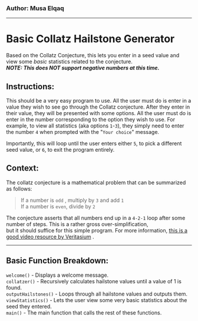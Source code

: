 ### Author: Musa Elqaq
----
# Basic Collatz Hailstone Generator

Based on the Collatz Conjecture, this lets you enter in a seed value and view some *basic* statistics related to the conjecture.   
_**NOTE: This does NOT support negative numbers at this time.**_

## Instructions:   
This should be a very easy program to use. All the user must do is enter in a value they wish to see go through the Collatz conjecture.
After they enter in their value, they will be presented with some options.  All the user must do is enter in the number corresponding
to the option they wish to use.  For example, to view all statistics (aka options `1`-`3`), they simply need to enter the number `4` when
prompted with the "`Your choice`" message.  

Importantly, this will loop until the user enters either `5`, to pick a different seed value,
or `6`, to exit the program entirely.

## Context:   
The collatz conjecture is a mathematical problem that can be summarized as follows:   
> If a number is `odd` , multiply by `3` and add `1`    
> If a number is `even`, divide by `2`    

  The conjecture asserts that all numbers end up in a `4-2-1` loop after some number of steps.  This is a rather gross over-simplification,   
  but it should suffice for this simple program.  For more information, [this is a good video resource by Veritasium](https://www.youtube.com/watch?v=094y1Z2wpJg) .   

----

## Basic Function Breakdown:   
`welcome()` - Displays a welcome message.    
`collatzer()` - Recursively calculates hailstone values until a value of 1 is found.   
`outputHailstones()` - Loops through all hailstone values and outputs them.   
`viewStatistics()` - Lets the user view some very basic statistics about the seed they entered.   
`main()` - The main function that calls the rest of these functions.   
